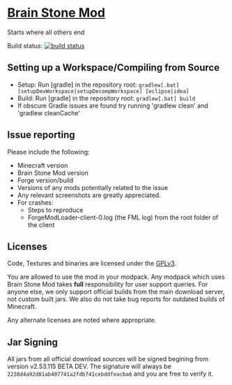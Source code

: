 [Brain Stone Mod](https://minecraft.curseforge.com/projects/brain-stone-mod)
============================================================================

Starts where all others end

Build status: [![build status](https://gitlab.crazyblock-network.net/BrainStone/brainstone/badges/master/build.svg)](https://gitlab.crazyblock-network.net/BrainStone/brainstone/commits/master)

Setting up a Workspace/Compiling from Source
--------------------------------------------

* Setup: Run [gradle] in the repository root: `gradlew[.bat] [setupDevWorkspace|setupDecompWorkspace] [eclipse|idea]`
* Build: Run [gradle] in the repository root: `gradlew[.bat] build`
* If obscure Gradle issues are found try running 'gradlew clean' and 'gradlew cleanCache'

Issue reporting
---------------

Please include the following:

* Minecraft version
* Brain Stone Mod version
* Forge version/build
* Versions of any mods potentially related to the issue 
* Any relevant screenshots are greatly appreciated.
* For crashes:
	* Steps to reproduce
	* ForgeModLoader-client-0.log (the FML log) from the root folder of the client

Licenses
--------

Code, Textures and binaries are licensed under the [GPLv3](https://www.gnu.org/licenses/#GPL).

You are allowed to use the mod in your modpack.
Any modpack which uses Brain Stone Mod takes **full** responsibility for user support queries. For anyone else, we only support official builds from the main download server, not custom built jars. We also do not take bug reports for outdated builds of Minecraft.

Any alternate licenses are noted where appropriate.

Jar Signing
-----------

All jars from all official download sources will be signed begining from version v2.53.115 BETA DEV. The signature will always be `2238d4a92d81ab407741a2fdb741cebddfeacba6` and you are free to verify it.
